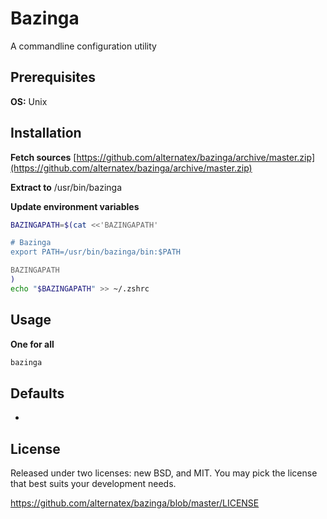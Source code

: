 Bazinga
=============

A commandline configuration utility 

Prerequisites
-------------
**OS:** Unix

Installation 
-------------

**Fetch sources** [https://github.com/alternatex/bazinga/archive/master.zip](https://github.com/alternatex/bazinga/archive/master.zip)

**Extract to** /usr/bin/bazinga

**Update environment variables**

```bash
BAZINGAPATH=$(cat <<'BAZINGAPATH'    

# Bazinga
export PATH=/usr/bin/bazinga/bin:$PATH

BAZINGAPATH
)
echo "$BAZINGAPATH" >> ~/.zshrc
```

Usage
-------------

**One for all**

```bash
bazinga
```

Defaults
-------------

-

License
-------------
Released under two licenses: new BSD, and MIT. You may pick the
license that best suits your development needs.

https://github.com/alternatex/bazinga/blob/master/LICENSE